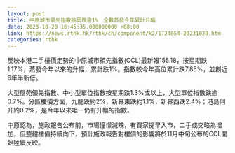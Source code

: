 ```yaml
---
layout: post
title: 中原城市領先指數按周跌逾1%　全數蒸發今年累計升幅
date: 2023-10-20 16:45:35.000000000 +08:00
link: https://news.rthk.hk/rthk/ch/component/k2/1724054-20231020.htm
categories: rthk
---
```


反映本港二手樓價走勢的中原城市領先指數(CCL)最新報155.18，按星期跌1.17%，蒸發今年以來的升幅，累計跌1%。指數較今年高位累計跌7.85%，並創近6年半新低。

大型屋苑領先指數、中小型單位指數按星期跌1.3%或以上，大型單位指數跌逾0.7%。分區樓價方面，九龍跌約2%，新界東跌約1.1%，新界西跌2.4%；港島則升約0.2%，是今年以來唯一仍有升幅的指數。

中原認為，施政報告公布前，市場憧憬減辣，有買家提早入市，二手成交略為增加，但整體樓價持續向下，預計施政報告對樓價的影響將於11月中旬公布的CCL開始陸續反映。
